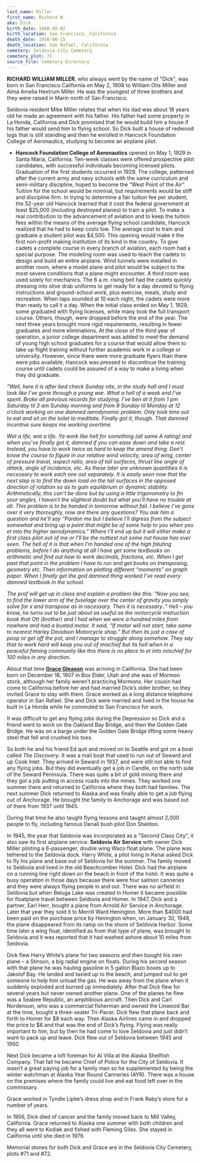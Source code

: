 ```yaml
---
last_name: Miller
first_name: Richard W.
aka: Dick
birth_date: 1908-05-02
birth_location: San Francisco, California
death_date: 1956-06-15
death_location: San Rafael, California
cemetery: Seldovia City Cemetery
cemetery_plot: 71
source_file: Cemetery Directory
---
```

**RICHARD WILLIAM MILLER**, who always went by the name of "Dick", was
born in San Francisco California on May 2, 1908 to William Otis Miller
and Alma Amelia Hextrum Miller. He was the youngest of three brothers
and they were raised in Marin north of San Francisco.

Seldovia resident Mike Miller relates that when his dad was about 18
years old he made an agreement with his father. His father had some
property in La Honda, California and Dick promised that he would build
him a house if his father would send him to flying school. So Dick built
a house of redwood logs that is still standing and then he enrolled in Hancock Foundation College of Aeronautics, studying to become an airplane pilot. 

- **Hancock Foundation College of Aeronautics** opened on May 1, 1929 in Santa Maria, California. Ten-week classes were offered prospective pilot candidates, with successful individuals becoming licensed pilots. Graduation of the first students occurred in 1929. The college, patterned after the current army and navy schools with the same curriculum and semi-military discipline, hoped to become the “West Point of the Air”.  Tuition for the school would be nominal, but requirements would be stiff and discipline firm.  In trying to determine a fair tuition fee per student, the 52-year old Hancock learned that it cost the federal government at least $25,000 (including destroyed planes) to train a pilot. To make a real contribution to the advancement of aviation and to keep the tuition fees within the means of the average flying school candidate, Hancock realized that he had to keep costs low. The average cost to train and graduate a student pilot was $4,500.  This opening would make it the first non-profit making institution of its kind in the country. To give cadets a complete course in every branch of aviation, each room had a special purpose. The modeling room was used to teach the cadets to design and build an entire airplane. Wind tunnels were installed in another room, where a model plane and pilot would be subject to the most severe conditions that a plane might encounter. A third room was used solely for mechanics. The 6 a.m. rising bell had the cadets quickly dressing into olive drab uniforms to get ready for a day devoted to flying instructions and ground-school work, plus exercise, meals, study and recreation. When taps sounded at 10 each night, the cadets were more than ready to call it a day. When the initial class ended on May 1, 1929, some graduated with flying licenses, while many took the full transport course. Others, though, were dropped before the end of the year.  The next three years brought more rigid requirements, resulting in fewer graduates and more eliminations. At the close of the third year of operation, a junior college department was added to meet the demand of young high school graduates for a course that would allow them to take up flight training without further academic work in a college or university. However, since there were more graduate flyers than there were jobs available, Hancock was pressed to discontinue the training course until cadets could be assured of a way to make a living when they did graduate.

*“Well, here it is after bed check Sunday nite, in the study hall and I must look like I’ve gone through a young war.  What a hell of a week end I’ve spent.  Broke all previous records for studying.  I’ve ben at it from 1 pm Saturday til 3 am Sunday morning and from 8 Sunday til Monday at 12 o’clock working on one damned aerodynamic problem. Only took time out to eat and sit on the toilet to meditate.  Finally got it, though. That damned incentive sure keeps me working overtime.*

*Wot a life, wot a life.  Ya work like hell for something (all same A rating) and when you’ve finally got it, damned if you can ease down and take a rest.  Instead, you have to work twice as hard to keep the amend thing.  Don’t know the course to figure in our relative wind velocity, area of wing, center of pressure travel, aspect ratio, area of tail surfaces, thrust line angle of attack, angle of incidence, etc.  As these later are unknown quantities it is necessary to work each one out separately.  It is easily seen now that the next step is to find the down load on the tail surfaces in the opposed direction of rotation so as to gain equilibrium or dynamic stability.  Arithmetically, this can’t be done but by using a little trigonometry to fin your angles, I haven’t the slightest doubt but what you’ll have no trouble at all.  This problem is to be handed in tomorrow without fail.  I believe I’ve gone over it very thoroughly, now are there any questions?  You ask him a question and he’ll say “Pardon me but I believe I’ll digress from the subject somewhat and bring up a point that might be of some help to you when you et into the higher aerodynamics.” Where I’ll end up but it will either make a first class pilot out of me or I’ll be the nuttiest nut some nut house has ever seen.  The hell of it is that when I’m handed one of the high faluting problems, before I do anything at all I have get some textbooks on arithmetic and find out how to work decimals, fractions, etc.  When I get past that point in the problem I have to run and get books on transposing, geometry etc.  Then information on plotting different “moments” on graph paper.  When I finally get the god damned thing worked I’ve read every damned textbook in the school.*

*The prof will get up in class and explain a problem like this: “Now you see, to find the lower arm of the fuselage over the center of gravity you simply solve for x and transpose as in necessary. Then it is necessary..” Hell – you know, he turns out to be just about as useful as the motorcycle instruction book that Ott (brother) and I had when we were a hundred miles from nowhere and had a busted motor.  It said, “If motor will not start, take same to nearest Harley Davidson Motorcycle shop.”  But then its just a case of poop or get off the pot, and I manage to struggle along somehow.  They say that to work hard will keep you out of mischief but its hell when in a peaceful faming community like this there is no place to et into mischief for 100 miles in any direction.*


About that time [**Grace Gleason**](./Miller_Avery_Grace_Gleason.md) was arriving in California. She had been
born on December 18, 1907 in Box Elder, Utah and she was of Mormon
stock, although her family weren’t practicing Mormons. Her cousin had
come to California before her and had married Dick’s older brother, so
they invited Grace to stay with them. Grace worked as a long distance
telephone operator in San Rafael. She and Dick were married and lived in
the house he built in La Honda while he commuted to San Francisco for
work.

It was difficult to get any flying jobs during the Depression so Dick
and a friend went to work on the Oakland Bay Bridge,
and then the Golden Gate Bridge. He was on a barge under the Golden Gate
Bridge lifting some heavy steel that fell and crushed his toes.

So both he and his friend Ed quit and moved on to Seattle and got on a boat called
*The Discovery*. It was a mail boat that used to run out of Seward and
up Cook Inlet. They arrived in Seward in 1937, and were still not able
to find any flying jobs. But they did eventually get a job in Candle, on
the north side of the Seward Peninsula. There was quite a bit of gold
mining there and they got a job putting in access roads into the mines.
They worked one summer there and returned to California where they both
had families. The next summer Dick returned to Alaska and was finally
able to get a job flying out of Anchorage. He brought the family to
Anchorage and was based out of there from 1937 until 1945.

During that time he also taught flying lessons and taught almost 2,000
people to fly, including famous Denali bush pilot Don Sheldon.

In 1945, the year that Seldovia was incorporated as a "Second Class
City", it also saw its first airplane service: **Seldovia Air
Service** with owner Dick Miller piloting a 6-passenger, double wing Waco float plane. The plane was tethered to the Seldovia dock. Harry White, a
pilot living in Kenai asked Dick to fly his plane and base out of
Seldovia for the summer. The family moved to Seldovia and lived in the
old Beachcomber Hotel. Dick had the airplane on a running line right
down on the beach in front of the hotel. It was quite a busy operation
in those days because there were four salmon canneries and they were
always flying people in and out. There was no airfield in Seldovia but when Beluga Lake was created in Homer it became possible
for floatplane travel between Seldovia and Homer. In 1947, Dick and a
partner, Earl Herr, bought a plane from Arnold Air Service in Anchorage.
Later that year they sold it to Merrill Ward Henington. More than $4000
had been paid on the purchase price by Henington when, on January 30,
1948, the plane disappeared from its ramp on the shore of Seldovia
Harbor. Some time later a wing float, identified as from that type of
plane, was brought to Seldovia and it was reported that it had washed
ashore about 10 miles from Seldovia.

Dick flew Harry White’s plane for two seasons and then bought his own
plane – a Stinson, a big radial engine on floats. During his second
season with that plane he was hauling gasoline in 5 gallon Blazo boxes
up to Jakolof Bay. He landed and taxied up to the beach, and jumped out
to get someone to help him unload the gas. He was away from the plane
when it suddenly exploded and burned up immediately. After that Dick
flew for several years but never owned another plane. One of the planes
he flew was a Seabee Republic, an amphibious aircraft. Then Dick and
Carl Nordenson, who was a commercial fisherman and owned the Linwood Bar
at the time, bought a three-seater Tri-Pacer. Dick flew that plane back
and forth to Homer for $8 each way. Then Alaska Airlines came in and
dropped the price to $6 and that was the end of Dick’s flying. Flying
was really important to him, but by then he had come to love Seldovia
and just didn’t want to pack up and leave. Dick flew out of Seldovia
between 1945 and 1950.

Next Dick became a loft foreman for Al Villa at the Alaska Shellfish
Company. That fall he became Chief of Police for the City of Seldovia.
It wasn’t a great paying job for a family man so he supplemented by
being the winter watchman at Alaska Year Round Canneries (AYR). There
was a house on the premises where the family could live and eat food
left over in the commissary.

Grace worked in Tyndle Lipke’s dress shop and in Frank Raby’s store for
a number of years.

In 1956, Dick died of cancer and the family moved back to Mill Valley,
California. Grace returned to Alaska one summer with both children and
they all went to Kodiak and fished with Fleming Giles. She stayed in California until she died in 1979. 

Memorial stones for both Dick and Grace are in the Seldovia City Cemetery, plots #71 and #72.








